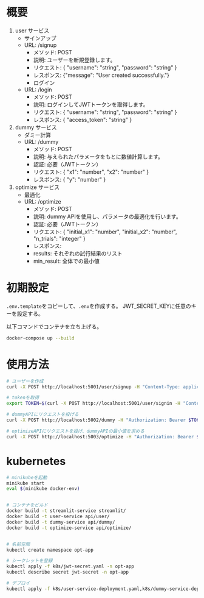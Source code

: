 # 概要
1. user サービス
    - サインアップ
    - URL: /signup
        - メソッド: POST
        - 説明: ユーザーを新規登録します。
        - リクエスト: { "username": "string", "password": "string" }
        - レスポンス: {"message": "User created successfully."}
        - ログイン
    - URL: /login
        - メソッド: POST
        - 説明: ログインしてJWTトークンを取得します。
        - リクエスト: { "username": "string", "password": "string" }
        - レスポンス: { "access_token": "string" }
2. dummy サービス
    - ダミー計算
    - URL: /dummy
        - メソッド: POST
        - 説明: 与えられたパラメータをもとに数値計算します。
        - 認証: 必要（JWTトークン）
        - リクエスト: { "x1": "number", "x2": "number" }
        - レスポンス: { "y": "number" }
3. optimize サービス
    - 最適化
    - URL: /optimize
        - メソッド: POST
        - 説明: dummy APIを使用し、パラメータの最適化を行います。
        - 認証: 必要（JWTトークン）
        - リクエスト: { "initial_x1": "number", "initial_x2": "number", "n_trials": "integer" }
        - レスポンス:
        - results: それぞれの試行結果のリスト
        - min_result: 全体での最小値

# 初期設定
`.env.template`をコピーして、`.env`を作成する。
JWT_SECRET_KEYに任意のキーを設定する。

以下コマンドでコンテナを立ち上げる。
```bash
docker-compose up --build
```

# 使用方法
```bash
# ユーザーを作成
curl -X POST http://localhost:5001/user/signup -H "Content-Type: application/json" -d '{"username": "user1", "password": "password1"}'

# tokenを取得
export TOKEN=$(curl -X POST http://localhost:5001/user/signin -H "Content-Type: application/json" -d '{"username": "user1", "password": "password1"}' | jq -r .access_token)

# dummyAPIにリクエストを投げる
curl -X POST http://localhost:5002/dummy -H "Authorization: Bearer $TOKEN" -H "Content-Type: application/json" -d '{"x1": 1, "x2":2}'

# optimizeAPIにリクエストを投げ、dummyAPIの最小値を求める
curl -X POST http://localhost:5003/optimize -H "Authorization: Bearer $TOKEN"
```



# kubernetes

```bash
# minikubeを起動
minikube start
eval $(minikube docker-env)


# コンテナをビルド
docker build -t streamlit-service streamlit/
docker build -t user-service api/user/
docker build -t dummy-service api/dummy/
docker build -t optimize-service api/optimize/


# 名前空間
kubectl create namespace opt-app

# シークレットを登録
kubectl apply -f k8s/jwt-secret.yaml -n opt-app
kubectl describe secret jwt-secret -n opt-app

# デプロイ
kubectl apply -f k8s/user-service-deployment.yaml,k8s/dummy-service-deployment.yaml,k8s/optimize-service-deployment.yaml,k8s/streamlit-service-deployment.yaml -n opt-app
```